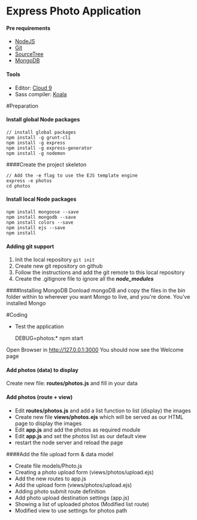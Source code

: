 Express Photo Application
=====================

#### Pre requirements
* [NodeJS](https://nodejs.org/)
* [Git](https://git-scm.com/downloads)
* [SourceTree](https://www.sourcetreeapp.com/)
* [MongoDB](https://www.mongodb.org/downloads)

#### Tools
* Editor: [Cloud 9](https://c9.io/)
* Sass compiler: [Koala](http://koala-app.com/)

#Preparation

#### Install global Node packages

    // install global packages
    npm install -g grunt-cli
    npm install -g express
    npm install -g express-generator
    npm install -g nodemon
    
####Create the project skeleton
 
    // Add the -e flag to use the EJS template engine
    express -e photos
    cd photos

#### Install local Node packages

	npm install mongoose --save
	npm install mongodb --save
	npm install colors --save
    npm install ejs --save
    npm install

#### Adding git support

 1. Init the local repository `git init`
 2. Create new git repository on github
 2. Follow the instructions and add the git remote to this local repository
 3. Create the .gitignore file to ignore all the ___node_modules___

####Installing MongoDB
 Donload mongoDB and copy the files in the bin folder within
 to wherever you want Mongo to live, and you're done. You've installed Mongo

#Coding

* Test the application

    DEBUG=photos:* npm start

>
Open Browser in http://127.0.0.1:3000
You should now see the Welcome page

#### Add photos (data) to display
Create new file: **routes/photos.js** and fill in your data

#### Add photos (route + view)
* Edit **routes/photos.js** and add a list function to list (display) the images
* Create new file **views/photos.ejs** which will be served as our HTML page to display the images
* Edit **app.js** and add the photos as required module
* Edit **app.js** and set the photos list as our default view
* restart the node server and reload the page

####Add the file upload form & data model
* Create file models/Photo.js
* Creating a photo upload form (views/photos/upload.ejs)
* Add the new routes to app.js
* Add the upload form (views/photos/upload.ejs)
* Adding photo submit route definition
* Add photo upload destination settings (app.js)
* Showing a list of uploaded photos (Modified list route)
* Modified view to use settings for photos path